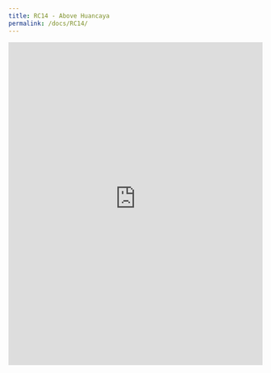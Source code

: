 ```yaml
---
title: RC14 - Above Huancaya
permalink: /docs/RC14/
---
```


<iframe width="100%" height="640" allowfullscreen style="border-style:none;" src="https://cavep-undc-hosting.netlify.com/sites/RC14/app-files/"></iframe>
